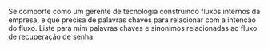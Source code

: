 Se comporte como um gerente de tecnologia construindo fluxos internos da empresa, e que precisa de palavras chaves para relacionar com a intenção do fluxo. Liste para mim palavras chaves e sinonimos relacionadas ao fluxo de recuperação de senha
